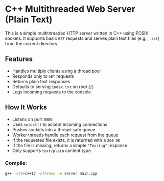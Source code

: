 # C++ Multithreaded Web Server (Plain Text)

This is a simple multithreaded HTTP server written in C++ using POSIX sockets. It supports basic `GET` requests and serves plain text files (e.g., `.txt`) from the current directory.

## Features

- Handles multiple clients using a thread pool
- Responds only to `GET` requests
- Returns plain text responses
- Defaults to serving `index.txt` on root (`/`)
- Logs incoming requests to the console

## How It Works

- Listens on port `8080`
- Uses `select()` to accept incoming connections
- Pushes sockets into a thread-safe queue
- Worker threads handle each request from the queue
- If the requested file exists, it is returned with a `200 OK`
- If the file is missing, returns a simple `"Testing"` response
- Only supports `text/plain` content type

### Compile:
```bash
g++ -std=c++17 -pthread -o server main.cpp